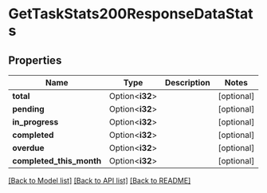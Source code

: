 # GetTaskStats200ResponseDataStats

## Properties

Name | Type | Description | Notes
------------ | ------------- | ------------- | -------------
**total** | Option<**i32**> |  | [optional]
**pending** | Option<**i32**> |  | [optional]
**in_progress** | Option<**i32**> |  | [optional]
**completed** | Option<**i32**> |  | [optional]
**overdue** | Option<**i32**> |  | [optional]
**completed_this_month** | Option<**i32**> |  | [optional]

[[Back to Model list]](../README.md#documentation-for-models) [[Back to API list]](../README.md#documentation-for-api-endpoints) [[Back to README]](../README.md)


